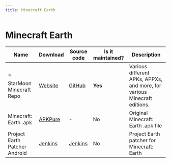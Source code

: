 ```yaml
---
title: Minecraft Earth
---
```


# Minecraft Earth

Name | Download | Source code | Is it maintained? | Description
------ | ------ | ------ | ------| ------
⭐ StarMoon Minecraft Repo | [Website](https://spectrollay.github.io/minecraft_repository_test/) | [GitHub](https://github.com/spectrollay/minecraft_repository_test/) | **Yes** | Various different APKs, APPXs, and more, for various Minecraft editions.
Minecraft: Earth .apk|[APKPure](https://apkpure.com/minecraft-earth/com.mojang.minecraftearth)|\-|No|Original Minecraft: Earth .apk file
Project Earth Patcher Android|[Jenkins](https://ci.rtm516.co.uk/job/ProjectEarth/job/PatcherApp/job/master/lastSuccessfulBuild/artifact/SignApksBuilder-out/AndroidKeys/key0/dev.projectearth.patcher-1.0-unsigned.apk/dev.projectearth.patcher-1.0.apk)|[Jenkins](https://ci.rtm516.co.uk/job/ProjectEarth/job/PatcherApp/job/master/)|No|Project Earth patcher for Minecraft: Earth
